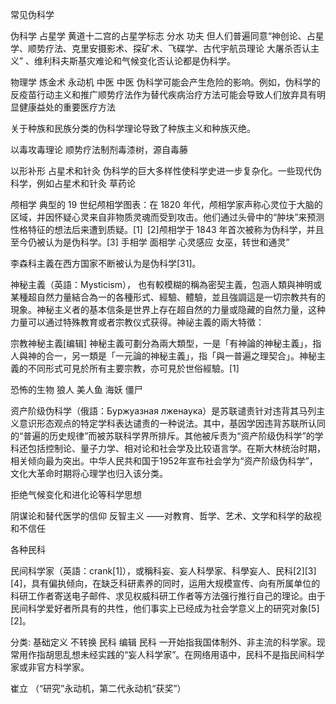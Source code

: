 常见伪科学



伪科学
占星学
黄道十二宫的占星学标志 
分水
功夫
但人们普遍同意“神创论、占星学、顺势疗法、克里安摄影术、探矿术、飞碟学、古代宇航员理论
大屠杀否认主义” 、维利科夫斯基灾难论和气候变化否认论都是伪科学。


物理学
炼金术
永动机
中医
中医 
伪科学可能会产生危险的影响。例如，伪科学的反疫苗行动主义和推广顺势疗法作为替代疾病治疗方法可能会导致人们放弃具有明显健康益处的重要医疗方法

关于种族和民族分类的伪科学理论导致了种族主义和种族灭绝。

以毒攻毒理论
顺势疗法制剂毒漆树，源自毒藤

以形补形
占星术和针灸
伪科学的巨大多样性使科学史进一步复杂化。一些现代伪科学，例如占星术和针灸
草药论


颅相学
典型的 19 世纪颅相学图表：在 1820 年代，颅相学家声称心灵位于大脑的区域，并因怀疑心灵来自非物质灵魂而受到攻击。他们通过头骨中的“肿块”来预测性格特征的想法后来遭到质疑。[1] [2]颅相学于 1843 年首次被称为伪科学，并且至今仍被认为是伪科学。[3]
手相学 面相学
心灵感应
女巫，转世和通灵”

李森科主義在西方国家不断被认为是伪科学[31]。


神秘主義（英語：Mysticism），
也有較模糊的稱為密契主義，包涵人類與神明或某種超自然力量結合為一的各種形式、經驗、體驗，並且強調這是一切宗教共有的現象。神秘主义者的基本信条是世界上存在超自然的力量或隐藏的自然力量，这种力量可以通过特殊教育或者宗教仪式获得。神祕主義的兩大特徵：

宗教神秘主義[编辑]
神秘主義可劃分為兩大類型，一是「有神論的神秘主義」，指人與神的合一，另一類是「一元論的神秘主義」，指「與一普遍之理契合」。神秘主義的不同形式可見於所有主要宗教，亦可見於世俗經驗。[1]


恐怖的生物
狼人 美人鱼
海妖  僵尸


资产阶级伪科学（俄語：Буржуазная лженаука）是苏联谴责针对违背其马列主义意识形态观点的特定学科表达谴责的一种说法。其中，基因学因违背苏联所认同的“普遍的历史规律”而被苏联科学界所排斥。其他被斥责为“资产阶级伪科学”的学科还包括控制论、量子力学、相对论和社会学及比较语言学。在斯大林统治时期，相关倾向最为突出。中华人民共和国于1952年宣布社会学为“资产阶级伪科学”，文化大革命时期将心理学也归入该分类。


拒绝气候变化和进化论等科学思想

阴谋论和替代医学的信仰
反智主义 ——对教育、哲学、艺术、文学和科学的敌视和不信任


各种民科

民间科学家（英語：crank[1]），或稱科妄、妄人科學家、科學妄人、民科[2][3][4]，具有偏执倾向，在缺乏科研素养的同时，运用大规模宣传、向有所属单位的科研工作者寄送电子邮件、求见权威科研工作者等方法强行推行自己的理论。由于民间科学爱好者所具有的共性，他们事实上已经成为社会学意义上的研究对象[5][2]。

分类: 基础定义
不转换
民科
编辑
民科 一开始指我国体制外、非主流的科学家。现常用作指胡思乱想未经实践的“妄人科学家”。在网络用语中，民科不是指民间科学家或非官方科学家。

崔立 （“研究”永动机，第二代永动机“获奖”）

